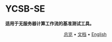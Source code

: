<h1>YCSB-SE</h1>

**适用于无服务器计算工作流的基准测试工具。**

<p align="center">
  <a href="#overview">总览</a> • <a href="#documentation">文档</a>
  <!-- • <a href="#install">Installation</a> • <a href="#usage">Usage</a> • <a href="#performance">Performance</a>  -->
  • <a href="./README.md" target="_blank">English</a>
<br>
</p>

<p align="center">

<!-- <a href='https://bmtrain.readthedocs.io/en/latest/?badge=latest'>
    <img src='https://readthedocs.org/projects/bmtrain/badge/?version=latest' alt='Documentation Status' />
</a>

<a href="https://github.com/OpenBMB/BMTrain/releases">
    <img alt="GitHub release (latest by date including pre-releases)" src="https://img.shields.io/github/v/release/OpenBMB/BMTrain?include_prereleases">
</a>

<a href="https://github.com/OpenBMB/BMTrain/blob/main/LICENSE">
    <img alt="GitHub" src="https://img.shields.io/github/license/OpenBMB/BMTrain">
</a> -->

</p>

</div>
<!-- 
## What's New

- 2022/12/15 **BMTrain** [0.2.0](https://github.com/OpenBMB/BMTrain/releases/tag/0.2.0) released. See the [update log](docs/UPDATE_0.2.0.md).
- 2022/06/14 **BMTrain** [0.1.7](https://github.com/OpenBMB/BMTrain/releases/tag/0.1.7) released. ZeRO-2 optimization is supported!
- 2022/03/30 **BMTrain** [0.1.2](https://github.com/OpenBMB/BMTrain/releases/tag/0.1.2) released. Adapted to [OpenPrompt](https://github.com/thunlp/OpenPrompt)and [OpenDelta](https://github.com/thunlp/OpenDelta).
- 2022/03/16 **BMTrain** [0.1.1](https://github.com/OpenBMB/BMTrain/releases/tag/0.1.1) has publicly released the first stable version, which fixes many bugs that were in the beta version.
- 2022/02/11 **BMTrain** [0.0.15](https://github.com/OpenBMB/BMTrain/releases/tag/0.0.15) has publicly released the first beta version. -->

<div id="overview"></div>

## 总览

**Ycsb-se** 是适用于无服务器计算工作流的基准工具。它基于 [YCSB](https://github.com/brianfrankcooper/YCSB)，这是一种流行的云数据库基准测试工具。

项目整体使用 Node.js 编写，以便于在不同的云平台上部署。

Ycsb-se 旨在评估无服务器计算工作流的性能，这些工作流由多个功能组成。Ycsb-se 可用于评估无服务器计算工作流在延迟、吞吐量和成本方面的性能。

<div id="documentation"></div>

## Documentation

注意：文档仍在建设中。
项目目前已支持的云函数有：

- [ ] [AWS Lambda](https://aws.amazon.com/lambda/)
- [ ] [Azure Functions](https://azure.microsoft.com/en-us/services/functions/)
- [x] [alibaba Cloud Function Compute](https://www.alibabacloud.com/product/function-compute)

项目目前已支持的数据库有：

- [x] [MongoDB](https://www.mongodb.com/)
- [x] [Redis](https://redis.io/)
- [x] [Cassandra](https://cassandra.apache.org/)

### 调用方法

```json
{
  "dbType": "mongodb",
  "workloadType": "A"
}
```

### 返回结果

```json
{
  "coldStartDuration": "N/A",
  "dbConnectionTime": "63ms",
  "totalFunctionExecutionTime": "339ms",
  "performanceReport": {
    "totalTime": 264,
    "totalOperations": 100,
    "successfulOperations": 50,
    "failedOperations": 50,
    "averageDuration": 2.44,
    "throughput": 189.39393939393938
  }
}
```

> 冷启动性能数据不便监测，因此返回 N/A。可结合云平台监控数据进行分析。

<!-- 准备配置：同地域的数据库，配置云函数，设置环境变量。依赖拉取 -->
